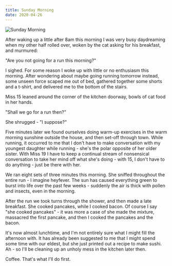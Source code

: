 ```yaml
---
title: Sunday Morning
date: 2020-04-26
---
```


![Sunday Morning](https://source.unsplash.com/l7dbl-sUg3k/1600x900)

After waking up a little after 8am this morning I was very busy daydreaming when my other half rolled over, woken by the cat asking for his breakfast, and murmured:

"Are you not going for a run this morning?"

I sighed. For some reason I woke up with little or no enthusiasm this morning. After wondering about maybe going running tomorrow instead, some unseen force scaped me out of bed, gathered together some shorts and a t-shirt, and delivered me to the bottom of the stairs.

Miss 15 leaned around the corner of the kitchen doorway, bowls of cat food in her hands.

"Shall we go for a run then?"

She shrugged - "I suppose?"

Five minutes later we found ourselves doing warm-up exercises in the warm morning sunshine outside the house, and then set-off through town. While running, it occurred to me that I don't have to make conversation with my youngest daughter while running - she's the polar opposite of her older sister. With Miss 19 I have to keep a continual stream of nonsensical conversation to take her mind off what she's doing - with 15, I don't have to do anything - just be there with her.

We ran eight sets of three minutes this morning. She sniffed throughout the entire run - I imagine heyfever. The sun has caused everything green to burst into life over the past few weeks - suddenly the air is thick with pollen and insects, even in the morning.

After the run we took turns through the shower, and then made a late breakfast. She cooked pancakes, while I cooked bacon. Of course I say "she cooked pancakes" - it was more a case of she made the mixture, massacred the first pancake, and then I cooked the pancakes and the bacon.

It's now almost lunchtime, and I'm not entirely sure what I might fill the afternoon with. It has already been suggested to me that I might spend some time with our eldest, but she just printed out a recipe to make sushi. Ah - so I'll be cleaning up an unholy mess in the kitchen later then.

Coffee. That's what I'll do first.